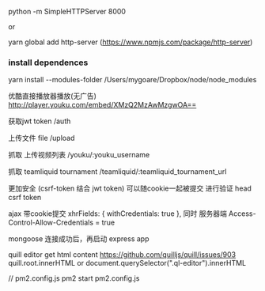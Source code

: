 python -m SimpleHTTPServer 8000

or

yarn global add http-server  (https://www.npmjs.com/package/http-server)

### install dependences

yarn install --modules-folder /Users/mygoare/Dropbox/node/node_modules 




优酷直接播放器播放(无广告)
http://player.youku.com/embed/XMzQ2MzAwMzgwOA==



获取jwt token
/auth

上传文件 file
/upload

抓取 上传视频列表
/youku/:youku_username

抓取 teamliquid tournament
/teamliquid/:teamliquid_tournament_url


更加安全 (csrf-token 结合 jwt token)  可以随cookie一起被提交 进行验证
head csrf token

ajax 带cookie提交
xhrFields: {
            withCredentials: true
        },
同时 服务器端 Access-Control-Allow-Credentials = true

mongoose 连接成功后，再启动 express app



quill editor get html content
https://github.com/quilljs/quill/issues/903
quill.root.innerHTML or document.querySelector(".ql-editor").innerHTML


// pm2.config.js
pm2 start pm2.config.js
